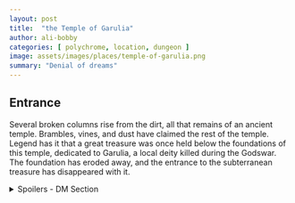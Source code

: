 ```yaml
---
layout: post
title:  "the Temple of Garulia"
author: ali-bobby
categories: [ polychrome, location, dungeon ]
image: assets/images/places/temple-of-garulia.png
summary: "Denial of dreams"
---
```


## Entrance
Several broken columns rise from the dirt, all that remains of an ancient temple. Brambles, vines, and dust have claimed the rest of the temple. Legend has it that a great treasure was once held below the foundations of this temple, dedicated to Garulia, a local deity killed during the Godswar. The foundation has eroded away, and the entrance to the subterranean treasure has disappeared with it.
<details markdown=1>
<summary>Spoilers - DM Section</summary>
A successful History, Religion, or Survival check (DC 15) will reveal the approximate location of the entrance. However, the entrance is now home to a [giant wolf spider](https://www.dndbeyond.com/monsters/16895-giant-spider). When a character is within 10 feet of the entrance, a trapdoor will open, and the spider will attack. The spider gets one free turn, and then initiative is rolled.


## Antechamber
As you step into the circular room, you are greeted by three statues. The first statue is of a bearded man in robes, holding a sword. The second statue is of an armored knight, brandishing a small dagger. The third statue is of a hooded figure, their face hidden in the darkness, grasping a long staff.

The weapons in the statues' hands are real and enchanted, providing a +1 bonus to hit. When the sword is placed in the knight's hand, the staff in the wizard's hand, and the dagger in the thief's hand, a portal opens in the center of the room, revealing a spiral staircase leading downwards.

Suddenly, the statues spring to life, transforming into [Stone Golems](https://www.dndbeyond.com/monsters/17025-stone-golem). They are hostile towards the PCs, but they are tasked with protecting this room and will not follow them if they leave the room.

## Decoy Treasury
As you enter the room, you see that it is filled with scattered coins, as well as various weapons and pieces of armor. The items are of good quality, but are otherwise unremarkable. An archaeologist might be interested in them, but for the most part, they seem unremarkable.

One chest remains unopened, sitting in the corner of the room. If you open it, a ghostly figure escapes from within, thanking the players for freeing it. The ghost tells the players of a switch at the bottom of the chest, and suggests that they press it. When the switch is pressed, the false walls surrounding the players drop away, revealing the true treasure hidden within.

## the True Treasury
The True Treasury is revealed to be much larger than the false walls of the Decoy Treasury. Terracotta statues depicting servants, warriors, and priests are placed throughout the room. At the center of the room sits a throne, upon which a strange suit of armor rests. The armor is a product of ancient Gnallix technology.

As the players enter the room, the ghostly figure that escaped from the chest flies towards the armor, which stirs to life. It whirs and emits steam, and the ghost laughs a terrible laugh. The ghost introduces itself as Kas Tona, the high priest of Garulia, and declares that the players are foolish to have entered the sanctum of the hungry god. Kas Tona attacks the party.

If Kas Tona is defeated, the treasures of the temple can be plundered at will. The treasures include:

- 100 gold pieces
- 1,000 silver pieces
- 10,000 copper pieces
- A large ruby worth 500 gold pieces
- A cleric's spellbook containing the spells Ray of Enfeeblement, Hunger of Hadar Vampiric Touch, Enervation, and Hunger of Garulia.
- The Armor of Kas Tona.

Hunger of Garulia
: This spell creates a massive, swirling vortex of dark energy centered on a point within range. The vortex sucks all creatures within 60 feet of it into its swirling maw, dealing 6d6 necrotic damage and potentially killing them.

### Kas Tona, High Priest of Garulia

**Challenge:** 4 *(1,100 XP)*

Kas Tona prefers to use the Gnallix Tech Armor he wore in life to fight his battles. If the armor is destroyed or disabled, he will abandon the armor and fight on as a [ghost](https://roll20.net/compendium/dnd5e/Ghost#content).

<div class='float-right' markdown=1>
![Kas Tona](/assets/images/npcs/kas-tona.png)
</div>

- **Armor Class:** 18 (power armor)
- **Hit Points:** 60 (8d8 + 24)
- **Speed:** 30 ft.
- **Senses:** darkvision 60 ft., passive Perception 10

- **STR:** 16 *(+3)*
- **DEX:** 12 *(+1)*
- **CON:** 16 *(+3)*
- **INT:** 10 *(+0)*
- **WIS:** 10 *(+0)*
- **CHA:** 10 *(+0)*



#### Actions
Kas Tona will rely on the Armor's abilities until he exhausts its charges (10). If the charges are exhausted he will exit the armor and fight on as a [ghost](https://roll20.net/compendium/dnd5e/Ghost#content).

Laser Blast (1 charge)
: The character can use a powerful laser blast from the armor's chest plate, dealing 2d6 radiant damage to a single target within 60 feet.

Force Field (2 charges)
: The character can activate a force field around themselves, granting them temporary hit points equal to their level + their Constitution modifier.

Rocket Boost (2 charges)
: The character can use the armor's built-in rocket boosters to launch themselves forward, giving them an additional movement speed of 30 feet and allowing them to fly over obstacles or difficult terrain. Can be used as a reaction for an additional charge.
</details>